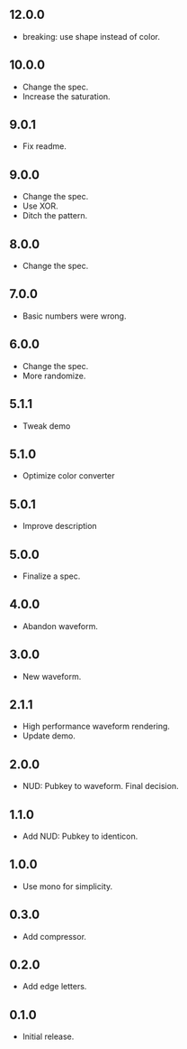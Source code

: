 ## 12.0.0

* breaking: use shape instead of color.

## 10.0.0

* Change the spec.
* Increase the saturation.

## 9.0.1

* Fix readme.

## 9.0.0

* Change the spec.
* Use XOR.
* Ditch the pattern.

## 8.0.0

* Change the spec.

## 7.0.0

* Basic numbers were wrong.

## 6.0.0

* Change the spec.
* More randomize.

## 5.1.1

* Tweak demo
 
## 5.1.0

* Optimize color converter

## 5.0.1

* Improve description

## 5.0.0

* Finalize a spec.

## 4.0.0

* Abandon waveform.

## 3.0.0

* New waveform.

## 2.1.1

* High performance waveform rendering.
* Update demo.

## 2.0.0

* NUD: Pubkey to waveform. Final decision.

## 1.1.0

* Add NUD: Pubkey to identicon.

## 1.0.0

* Use mono for simplicity.

## 0.3.0

* Add compressor.

## 0.2.0

* Add edge letters.

## 0.1.0

* Initial release.
